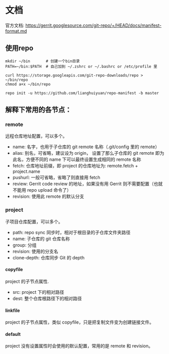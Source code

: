 # 文档
官方文档: https://gerrit.googlesource.com/git-repo/+/HEAD/docs/manifest-format.md

## 使用repo
```
mkdir ~/bin       # 创建一个bin目录
PATH=~/bin:$PATH  # 自己加到 ~/.zshrc or ~/.bashrc or /etc/profile 里

curl https://storage.googleapis.com/git-repo-downloads/repo > ~/bin/repo
chmod a+x ~/bin/repo

repo init -u https://github.com/lianghuiyuan/repo-manifest -b master
```

## 解释下常用的各节点：
### remote
远程仓库地址配置，可以多个。
- name: 名字，也用于子仓库的 git remote 名称（.git/config 里的 remote）
- alias: 别名，可省略，建议设为 origin， 设置了那么子仓库的 git remote 即为此名，方便不同的 name 下可以最终设置生成相同的 remote 名称
- fetch: 仓库地址前缀，即 project 的仓库地址为: remote.fetch + project.name
- pushurl: 一般可省略，省略了则直接用 fetch
- review: Gerrit code review 的地址，如果没有用 Gerrit 则不需要配置（也就不能用 repo upload 命令了）
- revision: 使用此 remote 的默认分支

### project
子项目仓库配置，可以多个。
- path: repo sync 同步时，相对于根目录的子仓库文件夹路径
- name: 子仓库的 git 仓库名称
- group: 分组
- revision: 使用的分支名
- clone-depth: 仓库同步 Git 的 depth

#### copyfile
project 的子节点属性.
- src: project 下的相对路径
- dest: 整个仓库根路径下的相对路径

#### linkfile
project 的子节点属性，类似 copyfile，只是把复制文件变为创建链接文件。

#### default
project 没有设置属性时会使用的默认配置，常用的是 remote 和 revision。